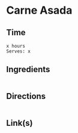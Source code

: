 # Carne Asada

## Time 
```
x hours
Serves: x
```

## Ingredients
```

```


## Directions
```

```


## Link(s)
```

```
